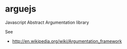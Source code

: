 arguejs
=======

Javascript Abstract Argumentation library

See
* http://en.wikipedia.org/wiki/Argumentation_framework


